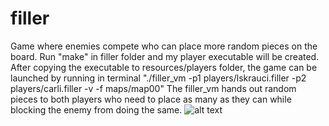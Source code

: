 # filler
Game where enemies compete who can place more random pieces on the board.
Run "make" in filler folder and my player executable will be created. After
copying the executable to resources/players folder, the game can be launched by running in terminal
"./filler_vm -p1 players/lskrauci.filler -p2 players/carli.filler -v -f maps/map00"
The filler_vm hands out random pieces to both players who need to place as many as they can
while blocking the enemy from doing the same.
![alt text](https://i.imgur.com/HiHXRYb.png)

